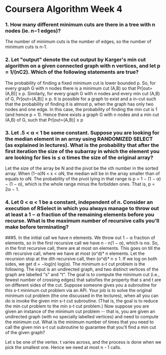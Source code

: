 # Coursera Algorithm Week 4

### 1. How many different minimum cuts are there in a tree with n nodes (ie. n−1 edges)?

The number of minimum cuts is the number of edges, so the number of minimum cuts is n-1.

### 2. Let "output" denote the cut output by Karger's min cut algorithm on a given connected graph with n vertices, and let p = 1/(nC2). Which of the following statements are true?

The probability of finding a fixed minimum cut is lower bounded p.
So, for every graph G with n nodes there is a minimum cut (A,B) so that Pr[out=(A,B)] ≥ p.
Similarly, for every graph G with n nodes and every min cut (A,B) of G, Pr[out=(A,B)] ≥ p.
It is possible for a graph to exist and a in-cut such that the probability of finding it is atmost p, when the graph has only two nodes and one edge. In this case, the probability of finding the min cut is 1 (and hence p = 1). Hence there exists a graph G with n nodes and a min cut (A,B) of G, such that Pr[out=(A,B)] ≤ p

### 3. Let .5 < α < 1 be some constant. Suppose you are looking for the median element in an array using RANDOMIZED SELECT (as explained in lectures). What is the probability that after the first iteration the size of the subarray in which the element you are looking for lies is ≤ α times the size of the original array?

Let the size of the array be N and the pivot be the xth number in the sorted array.
When (1−α)N < x < αN, the median will be in the array smaller than of equals to αN.
The probability of the pivot lying in that range is p = 1 − (1 − α) − (1 − α), which is the whole range minus the forbidden ones. That is, p = 2α − 1.

### 4. Let 0 < α < 1 be a constant, independent of n. Consider an execution of RSelect in which you always manage to throw out at least a 1 − α fraction of the remaining elements before you recurse. What is the maximum number of recursive calls you'll make before terminating?

###5. In the initial call we have n elements. We throw out 1 − α fraction of elements, so in the first recursive call we have n - n(1 − α), which is nα. So, in the first recursive call, there are at most αn elements. This goes on till the dth recursive call, where we have at most (α^d)* n elements. Let the recursion stop at the dth recursive call, then (α^d)* n ≤ 1. If we log on both sides, we get d = −log(n) log(α). The minimum s-t cut problem is the following. The input is an undirected graph, and two distinct vertices of the graph are labelled "s" and "t". The goal is to compute the minimum cut (i.e., fewest number of crossing edges) that satisfies the property that s and t are on different sides of the cut. Suppose someone gives you a subroutine for this s-t minimum cut problem via an API. Your job is to solve the original minimum cut problem (the one discussed in the lectures), when all you can do is invoke the given min s-t cut subroutine. (That is, the goal is to reduce the min cut problem to the min s-t cut problem.) Now suppose you are given an instance of the minimum cut problem -- that is, you are given an undirected graph (with no specially labelled vertices) and need to compute the minimum cut. What is the minimum number of times that you need to call the given min s-t cut subroutine to guarantee that you'll find a min cut of the given graph?

Let s be one of the vertex. t varies across, and the process is done when we pick the smallest one. Hence we need at most n - 1 calls.

